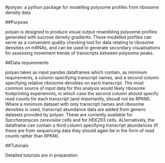 #polyan: a python package for modelling polysome profiles from ribosome density data

##Purpose

polyan is designed to produce visual output resembling polysome profiles generated with sucrose density gradients. 
These modelled profiles can serve as a convenient quality checking tool for data relating to ribosome densities on mRNAs, and can be used to generate secondary visualisations for assessing movement trends of transcripts between polysome peaks. 

##Data requirements

polyan takes as input pandas dataframes which contain, as minimum requirements, a column specifying transcript names, and a second column specifying relative ribosome densities on each transcript. The most common source of input data for this analysis would likely ribosome footprinting experiemnts, in which case the second column should specify read counts for each transcript (and importantly, shoudl not be RPKM). Where a minimum dataset with only transcript names and ribosome densities is used, transcript abundance data are added from generic datasets provided by polyan. These are currently available for *Saccharomyces cerevisiae* cells and for HEK293 cells. ALternatively, the dataframe can contain a third column specifying transcript abundances (if these are from sequencing data they should again be in the form of read counts rather than RPKM).

##Tutorials

Detailed tutorials are in preparation. 